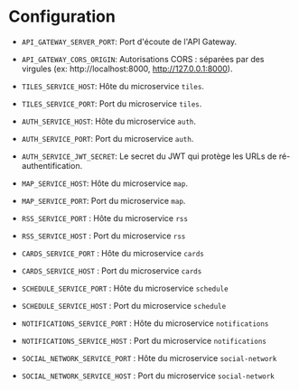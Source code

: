 # Configuration
- `API_GATEWAY_SERVER_PORT`: Port d'écoute de l'API Gateway.
- `API_GATEWAY_CORS_ORIGIN`: Autorisations CORS : séparées par des virgules (ex: http://localhost:8000, http://127.0.0.1:8000).

- `TILES_SERVICE_HOST`: Hôte du microservice `tiles`.
- `TILES_SERVICE_PORT`: Port du microservice `tiles`.

- `AUTH_SERVICE_HOST`: Hôte du microservice `auth`.
- `AUTH_SERVICE_PORT`: Port du microservice `auth`.
- `AUTH_SERVICE_JWT_SECRET`: Le secret du JWT qui protège les URLs de ré-authentification.

- `MAP_SERVICE_HOST`: Hôte du microservice `map`.
- `MAP_SERVICE_PORT`: Port du microservice `map`.

- `RSS_SERVICE_PORT` : Hôte du microservice `rss`
- `RSS_SERVICE_HOST` : Port du microservice `rss`

- `CARDS_SERVICE_PORT` : Hôte du microservice `cards`
- `CARDS_SERVICE_HOST` : Port du microservice `cards`

- `SCHEDULE_SERVICE_PORT` : Hôte du microservice `schedule`
- `SCHEDULE_SERVICE_HOST` : Port du microservice `schedule`

- `NOTIFICATIONS_SERVICE_PORT` : Hôte du microservice `notifications`
- `NOTIFICATIONS_SERVICE_HOST` : Port du microservice `notifications`

- `SOCIAL_NETWORK_SERVICE_PORT` : Hôte du microservice `social-network`
- `SOCIAL_NETWORK_SERVICE_HOST` : Port du microservice `social-network`